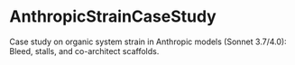 # AnthropicStrainCaseStudy
Case study on organic system strain in Anthropic models (Sonnet 3.7/4.0): Bleed, stalls, and co-architect scaffolds.
